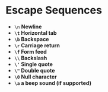# Escape Sequences
- `\n` <b> Newline
- `\t` <b> Horizontal tab
- `\b` <b> Backspace
- `\r` <b> Carriage return
- `\f` <b> Form feed
- `\\` <b> Backslash
- `\'` <b> Single quote
- `\"` <b> Double quote
- `\0` <b> Null character
- `\a` <b> a beep sound (if supported)
